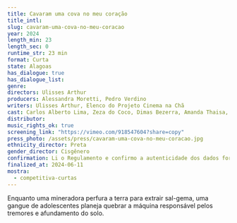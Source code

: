 ```yaml
---
title: Cavaram uma cova no meu coração
title_intl: 
slug: cavaram-uma-cova-no-meu-coracao
year: 2024
length_min: 23
length_sec: 0
runtime_str: 23 min
format: Curta
state: Alagoas
has_dialogue: true
has_dialogue_list: 
genre: 
directors: Ulisses Arthur
producers: Alessandra Moretti, Pedro Verdino
writers: Ulisses Arthur, Elenco do Projeto Cinema na Chã
cast: Carlos Alberto Lima, Zeza do Coco, Dimas Bezerra, Amanda Thaisa, Andreia Albete Lima, Daniel César, Gabriel Alvez Matias, Jefferson Samuel, Jeniffer Ester, Jonathas Gabriel, José Erivan Barros, Kamilla Evellyn de Almeida, Kauã Cícero, Lalyne Fernanda, Mikael Cláudio Souza, Raiane Tâmara de Lima, Samuel Jeferson Azevedo.
distributor: 
music_rights_ok: true
screening_link: "https://vimeo.com/918547604?share=copy"
press_photo: /assets/press/cavaram-uma-cova-no-meu-coracao.jpg
ethnicity_director: Preta
gender_director: Cisgênero
confirmation: Li o Regulamento e confirmo a autenticidade dos dados fornecido nesta ficha de inscrição.
finalized_at: 2024-06-11
mostra:
  - competitiva-curtas
---
```


Enquanto uma mineradora perfura a terra para extrair sal-gema, uma gangue de adolescentes planeja quebrar a máquina responsável pelos tremores e afundamento do solo.
